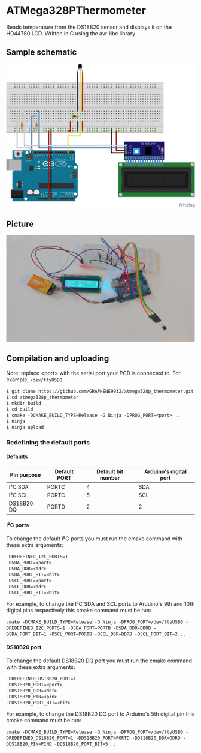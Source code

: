 # ATMega328PThermometer
Reads temperature from the DS18B20 sensor and displays it on the HD44780 LCD.
Written in C using the avr-libc library.

## Sample schematic
![Schematic](pictures/schematic.png)

## Picture
![Picture](pictures/real_life_picture.jpg)

## Compilation and uploading
Note: replace \<port\> with the serial port your PCB is connected to. For example, `/dev/ttyUSB0`.
```
$ git clone https://github.com/GRAPHENE9932/atmega328p_thermometer.git
$ cd atmega328p_thermometer
$ mkdir build
$ cd build
$ cmake -DCMAKE_BUILD_TYPE=Release -G Ninja -DPROG_PORT=<port> ..
$ ninja
$ ninja upload
```

### Redefining the default ports
#### Defaults
| Pin purpose | Default PORT | Default bit number | Arduino's digital port
| ----------- | ------------ | ------------------ | ----------------------
| I²C SDA     | PORTC        | 4                  | SDA
| I²C SCL     | PORTC        | 5                  | SCL
| DS18B20 DQ  | PORTD        | 2                  | 2

#### I²C  ports
To change the default I²C ports you must run the cmake command with these extra arguments:

```
-DREDEFINED_I2C_PORTS=1
-DSDA_PORT=<port>
-DSDA_DDR=<ddr>
-DSDA_PORT_BIT=<bit>
-DSCL_PORT=<port>
-DSCL_DDR=<ddr>
-DSCL_PORT_BIT=<bit>
```

For example, to change the I²C SDA and SCL ports to Arduino's 9th and 10th digital pins respectively this cmake command must be run:

```
cmake -DCMAKE_BUILD_TYPE=Release -G Ninja -DPROG_PORT=/dev/ttyUSB0 -DREDEFINED_I2C_PORTS=1 -DSDA_PORT=PORTB -DSDA_DDR=DDRB -DSDA_PORT_BIT=1 -DSCL_PORT=PORTB -DSCL_DDR=DDRB -DSCL_PORT_BIT=2 ..
```

#### DS18B20 port
To change the default DS18B20 DQ port you must run the cmake command with these extra arguments:

```
-DREDEFINED_DS18B20_PORT=1
-DDS18B20_PORT=<port>
-DDS18B20_DDR=<ddr>
-DDS18B20_PIN=<pin>
-DDS18B20_PORT_BIT=<bit>
```

For example, to change the DS18B20 DQ port to Arduino's 5th digital pin this cmake command must be run:

```
cmake -DCMAKE_BUILD_TYPE=Release -G Ninja -DPROG_PORT=/dev/ttyUSB0 -DREDEFINED_DS18B20_PORT=1 -DDS18B20_PORT=PORTD -DDS18B20_DDR=DDRD -DDS18B20_PIN=PIND -DDS18B20_PORT_BIT=5 ..
```
